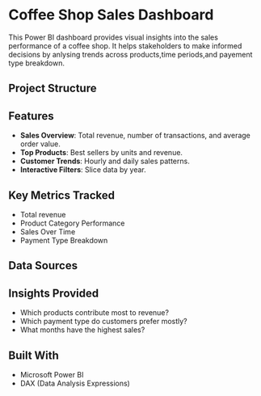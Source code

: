 # Coffee Shop Sales Dashboard
This Power BI dashboard provides visual insights into the sales performance of a coffee shop. It helps stakeholders to make informed decisions by anlysing trends across products,time periods,and payement type breakdown.

## Project Structure
## Features
- **Sales Overview**: Total revenue, number of transactions, and average order value.
-  **Top Products**: Best sellers by units and revenue.
-  **Customer Trends**: Hourly and daily sales patterns.
-  **Interactive Filters**: Slice data by year.

## Key Metrics Tracked
- Total revenue
- Product Category Performance
- Sales Over Time
- Payment Type Breakdown

## Data Sources

## Insights Provided
- Which products contribute most to revenue?
- Which payment type do customers prefer mostly?
- What months have the highest sales?

## Built With
- Microsoft Power BI
- DAX (Data Analysis Expressions)

